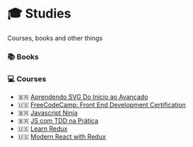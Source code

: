 # :mortar_board: Studies
Courses, books and other things

### :books: Books

### :computer: Courses
 - 🇧🇷 [Aprendendo SVG Do Início ao Avançado](aprendendo-svg-do-inicio-ao-avancado)
 - :us: [FreeCodeCamp: Front End Development Certification](freecodecamp-frontend-development-certification)
 - 🇧🇷 [Javascript Ninja](javascript-ninja)
 - 🇧🇷 [JS com TDD na Prática](js-com-tdd-na-pratica)
 - :us: [Learn Redux](learn-redux)
 - :us: [Modern React with Redux](modern-react-with-redux)
